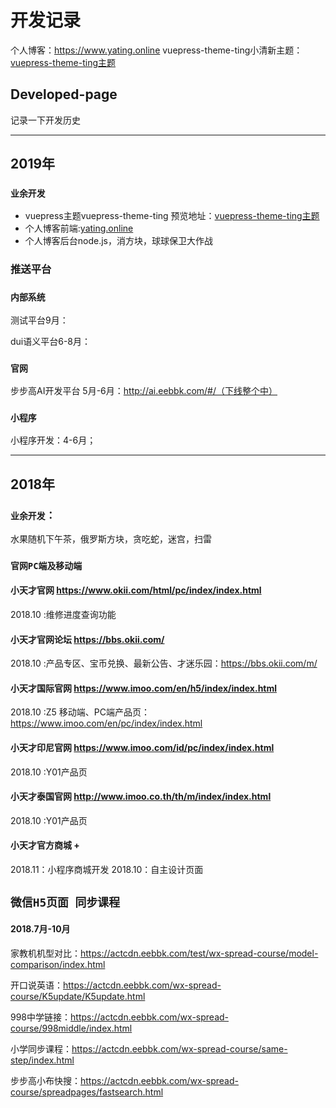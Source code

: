 # 开发记录
个人博客：https://www.yating.online 
vuepress-theme-ting小清新主题：[vuepress-theme-ting主题](https://chenyating.github.io)

## Developed-page
记录一下开发历史

---

## 2019年

### `业余开发`
- vuepress主题vuepress-theme-ting
预览地址：[vuepress-theme-ting主题](https://chenyating.github.io)
- 个人博客前端:[yating.online](https://www.yating.online)
- 个人博客后台node.js，消方块，球球保卫大作战

### 推送平台 

### `内部系统`
测试平台9月：

dui语义平台6-8月：

### `官网`
步步高AI开发平台 5月-6月：http://ai.eebbk.com/#/（下线整个中）

### `小程序`
小程序开发：4-6月；

---

## 2018年

### `业余开发`：
水果随机下午茶，俄罗斯方块，贪吃蛇，迷宫，扫雷


### `官网PC端及移动端`

#### 小天才官网 https://www.okii.com/html/pc/index/index.html
2018.10 :维修进度查询功能

#### 小天才官网论坛  https://bbs.okii.com/
2018.10 :产品专区、宝币兑换、最新公告、才迷乐园：https://bbs.okii.com/m/

#### 小天才国际官网 https://www.imoo.com/en/h5/index/index.html
2018.10 :Z5 移动端、PC端产品页：https://www.imoo.com/en/pc/index/index.html

#### 小天才印尼官网 https://www.imoo.com/id/pc/index/index.html
2018.10 :Y01产品页 

#### 小天才泰国官网 http://www.imoo.co.th/th/m/index/index.html
2018.10 :Y01产品页 

#### 小天才官方商城 +
2018.11：小程序商城开发
2018.10：自主设计页面

## `微信H5页面 同步课程`
#### 2018.7月-10月
家教机机型对比：https://actcdn.eebbk.com/test/wx-spread-course/model-comparison/index.html

开口说英语：https://actcdn.eebbk.com/wx-spread-course/K5update/K5update.html

998中学链接：https://actcdn.eebbk.com/wx-spread-course/998middle/index.html

小学同步课程：https://actcdn.eebbk.com/wx-spread-course/same-step/index.html

步步高小布快搜：https://actcdn.eebbk.com/wx-spread-course/spreadpages/fastsearch.html
